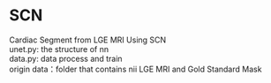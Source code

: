 # SCN
Cardiac Segment from LGE MRI Using SCN  
unet.py: the structure of nn  
data.py: data process and train  
origin data：folder that contains nii LGE MRI and Gold Standard Mask  
